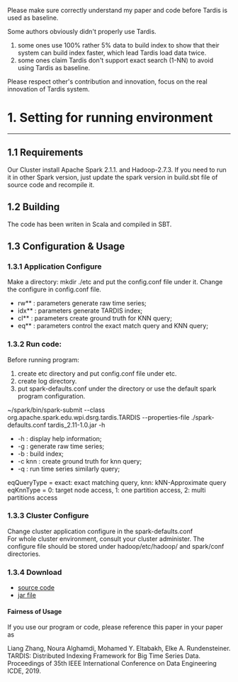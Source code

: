 Please make sure correctly understand my paper and code before Tardis is used as baseline. 

Some authors obviously didn't properly use Tardis.
1. some ones use 100% rather 5% data to build index to show that their system can build index faster, which lead Tardis load data twice.
2. some ones claim Tardis don't support exact search (1-NN) to avoid using Tardis as baseline.

Please respect other's contribution and innovation, focus on the real innovation of Tardis system.

# 1. Setting for running environment 
* * *
## 1.1 Requirements
Our Cluster install Apache Spark 2.1.1. and Hadoop-2.7.3.  If you need to run it in other Spark version, just update the spark version in build.sbt file of source code and recompile it.

## 1.2 Building
The code has been writen in Scala and compiled in SBT.

## 1.3 Configuration & Usage
### 1.3.1 Application Configure 

Make a directory: mkdir ./etc and put the config.conf file under it.
Change the configure in config.conf file. 
* rw**  : parameters generate raw time series;
* idx** : parameters generate TARDIS index;
* cl**  : parameters create ground truth for KNN query;
* eq**  : parameters control the exact match query and KNN query;

### 1.3.2 Run code:

Before running program:
1. create etc directory and put config.conf file under etc.
2. create log directory.
3. put spark-defaults.conf under the directory or use the default spark program configuration.

~/spark/bin/spark-submit --class org.apache.spark.edu.wpi.dsrg.tardis.TARDIS --properties-file ./spark-defaults.conf  tardis_2.11-1.0.jar -h
* -h : display help information;
* -g : generate raw time series;
* -b : build index;
* -c knn : create ground truth for knn query;
* -q : run time series similarly query;

eqQueryType = exact: exact matching query, knn: kNN-Approximate query
eqKnnType = 0: target node access, 1: one partition access, 2: multi partitions access

### 1.3.3 Cluster Configure

Change cluster application configure in the spark-defaults.conf   
For whole cluster environment, consult your cluster administer. The configure file should be stored under hadoop/etc/hadoop/ and spark/conf directories.

### 1.3.4 Download
* [source code](fig/tardis.tar.gz)
* [jar file](fig/tardis_2.11-1.0.jar)

####  Fairness of Usage 
If you use our program or code, please reference this paper in your paper as 

Liang Zhang, Noura Alghamdi, Mohamed Y. Eltabakh, Elke A. Rundensteiner. TARDIS: Distributed Indexing Framework for Big Time Series Data. Proceedings of 35th IEEE International Conference on Data Engineering ICDE, 2019.
